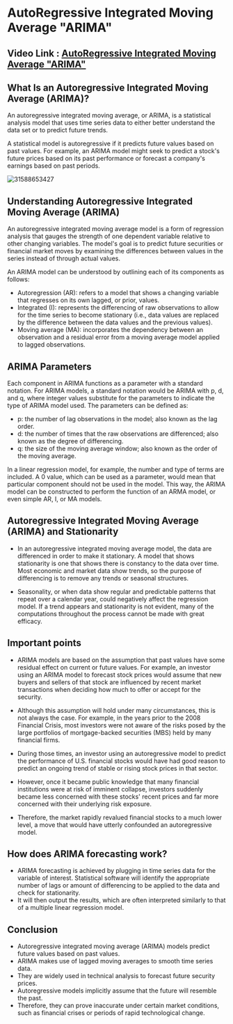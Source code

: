 # AutoRegressive Integrated Moving Average "ARIMA"

## Video Link : [AutoRegressive Integrated Moving Average "ARIMA"](https://drive.google.com/file/d/1fA3Hsam2Amp9MQypH5lmyjPajkIsUaBy/view?usp=sharing)

## What Is an Autoregressive Integrated Moving Average (ARIMA)?
An autoregressive integrated moving average, or ARIMA, is a statistical analysis model that uses time series data to either better understand the data set or to predict future trends. 

A statistical model is autoregressive if it predicts future values based on past values. For example, an ARIMA model might seek to predict a stock's future prices based on its past performance or forecast a company's earnings based on past periods.

![31588653427](https://user-images.githubusercontent.com/63282184/144043521-731cc60c-f3d7-4331-acd1-d48fbeda4d30.png)


## Understanding Autoregressive Integrated Moving Average (ARIMA)

An autoregressive integrated moving average model is a form of regression analysis that gauges the strength of one dependent variable relative to other changing variables. The model's goal is to predict future securities or financial market moves by examining the differences between values in the series instead of through actual values.


An ARIMA model can be understood by outlining each of its components as follows:

- Autoregression (AR): refers to a model that shows a changing variable that regresses on its own lagged, or prior, values.
- Integrated (I): represents the differencing of raw observations to allow for the time series to become stationary (i.e., data values are replaced by the difference between the data values and the previous values).
- Moving average (MA):  incorporates the dependency between an observation and a residual error from a moving average model applied to lagged observations.


## ARIMA Parameters
Each component in ARIMA functions as a parameter with a standard notation. For ARIMA models, a standard notation would be ARIMA with p, d, and q, where integer values substitute for the parameters to indicate the type of ARIMA model used. The parameters can be defined as:


- p: the number of lag observations in the model; also known as the lag order.
- d: the number of times that the raw observations are differenced; also known as the degree of differencing.
- q: the size of the moving average window; also known as the order of the moving average.


In a linear regression model, for example, the number and type of terms are included. A 0 value, which can be used as a parameter, would mean that particular component should not be used in the model. This way, the ARIMA model can be constructed to perform the function of an ARMA model, or even simple AR, I, or MA models.



## Autoregressive Integrated Moving Average (ARIMA) and Stationarity

- In an autoregressive integrated moving average model, the data are differenced in order to make it stationary. A model that shows stationarity is one that shows there is constancy to the data over time. Most economic and market data show trends, so the purpose of differencing is to remove any trends or seasonal structures. 

- Seasonality, or when data show regular and predictable patterns that repeat over a calendar year, could negatively affect the regression model. If a trend appears and stationarity is not evident, many of the computations throughout the process cannot be made with great efficacy.


## Important points
- ARIMA models are based on the assumption that past values have some residual effect on current or future values. For example, an investor using an ARIMA model to forecast stock prices would assume that new buyers and sellers of that stock are influenced by recent market transactions when deciding how much to offer or accept for the security.

- Although this assumption will hold under many circumstances, this is not always the case. For example, in the years prior to the 2008 Financial Crisis, most investors were not aware of the risks posed by the large portfolios of mortgage-backed securities (MBS) held by many financial firms.

- During those times, an investor using an autoregressive model to predict the performance of U.S. financial stocks would have had good reason to predict an ongoing trend of stable or rising stock prices in that sector. 
-  However, once it became public knowledge that many financial institutions were at risk of imminent collapse, investors suddenly became less concerned with these stocks' recent prices and far more concerned with their underlying risk exposure. 
-  Therefore, the market rapidly revalued financial stocks to a much lower level, a move that would have utterly confounded an autoregressive model.

## How does ARIMA forecasting work?
- ARIMA forecasting is achieved by plugging in time series data for the variable of interest. Statistical software will identify the appropriate number of lags or amount of differencing to be applied to the data and check for stationarity. 
- It will then output the results, which are often interpreted similarly to that of a multiple linear regression model.






## Conclusion

- Autoregressive integrated moving average (ARIMA) models predict future values based on past values.
- ARIMA makes use of lagged moving averages to smooth time series data.
- They are widely used in technical analysis to forecast future security prices.
- Autoregressive models implicitly assume that the future will resemble the past.
- Therefore, they can prove inaccurate under certain market conditions, such as financial crises or periods of rapid technological change.

